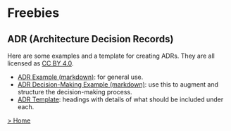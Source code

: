 # Freebies

## ADR (Architecture Decision Records)
Here are some examples and a template for creating ADRs. They are all licensed as [CC BY 4.0](https://creativecommons.org/licenses/by/4.0/).
- [ADR Example (markdown)](assets/ADR-example.md): for general use.
- [ADR Decision-Making Example (markdown)](assets/ADR-example-decision-making.md): use this to augment and structure the decision-making process.
- [ADR Template](assets/ADR-template.md): headings with details of what should be included under each.

[> Home](README.md)